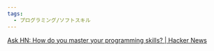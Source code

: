 ```yaml
---
tags:
  - プログラミング/ソフトスキル
---
```

[Ask HN: How do you master your programming skills? | Hacker News](https://news.ycombinator.com/item?id=39498426)